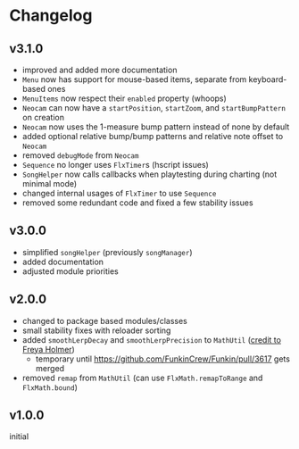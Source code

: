 # Changelog

## v3.1.0

- improved and added more documentation
- `Menu` now has support for mouse-based items, separate from keyboard-based ones
- `MenuItems` now respect their `enabled` property (whoops)
- `Neocam` can now have a `startPosition`, `startZoom`, and `startBumpPattern` on creation
- `Neocam` now uses the 1-measure bump pattern instead of none by default
- added optional relative bump/bump patterns and relative note offset to `Neocam`
- removed `debugMode` from `Neocam`
- `Sequence` no longer uses `FlxTimer`s (hscript issues)
- `SongHelper` now calls callbacks when playtesting during charting (not minimal mode)
- changed internal usages of `FlxTimer` to use `Sequence`
- removed some redundant code and fixed a few stability issues

## v3.0.0

- simplified `songHelper` (previously `songManager`)
- added documentation
- adjusted module priorities

## v2.0.0

- changed to package based modules/classes
- small stability fixes with reloader sorting
- added `smoothLerpDecay` and `smoothLerpPrecision` to `MathUtil` ([credit to Freya Holmer](https://twitter.com/FreyaHolmer/status/1757918211679650262))
  - temporary until https://github.com/FunkinCrew/Funkin/pull/3617 gets merged
- removed `remap` from `MathUtil` (can use `FlxMath.remapToRange` and `FlxMath.bound`)

## v1.0.0

initial